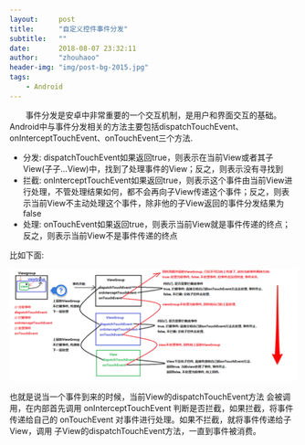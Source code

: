 ```yaml
---
layout:     post
title:      "自定义控件事件分发"
subtitle:   ""
date:       2018-08-07 23:32:11
author:     "zhouhaoo"
header-img: "img/post-bg-2015.jpg"
tags:
    - Android
---
```


　　事件分发是安卓中非常重要的一个交互机制，是用户和界面交互的基础。Android中与事件分发相关的方法主要包括dispatchTouchEvent、onInterceptTouchEvent、onTouchEvent三个方法.
<!-- more -->
- 分发: dispatchTouchEvent如果返回true，则表示在当前View或者其子View(子子…View)中，找到了处理事件的View；反之，则表示没有寻找到
- 拦截: onInterceptTouchEvent如果返回true，则表示这个事件由当前View进行处理，不管处理结果如何，都不会再向子View传递这个事件；反之，则表示当前View不主动处理这个事件，除非他的子View返回的事件分发结果为false
- 处理: onTouchEvent如果返回true，则表示当前View就是事件传递的终点；反之，则表示当前View不是事件传递的终点

比如下面:

![](/img/事件的分发.png)

也就是说当一个事件到来的时候，当前View的dispatchTouchEvent方法 会被调用，在内部首先调用 onInterceptTouchEvent 判断是否拦截，如果拦截，将事件传递给自己的 onTouchEvent 对事件进行处理。如果不拦截，就将事件传递给子View，调用 子View的dispatchTouchEvent方法，一直到事件被消费。
